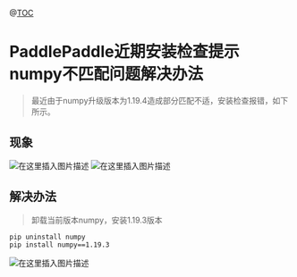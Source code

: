 ﻿@[TOC](目录)

# PaddlePaddle近期安装检查提示numpy不匹配问题解决办法


>最近由于numpy升级版本为1.19.4造成部分匹配不适，安装检查报错，如下所示。
## 现象
![在这里插入图片描述](https://img-blog.csdnimg.cn/2020112313502156.png?x-oss-process=image/watermark,type_ZmFuZ3poZW5naGVpdGk,shadow_10,text_aHR0cHM6Ly9ibG9nLmNzZG4ubmV0L3dlaXhpbl80MTQ1MDEyMw==,size_16,color_FFFFFF,t_70#pic_center)
![在这里插入图片描述](https://img-blog.csdnimg.cn/20201123135204231.png#pic_center)

## 解决办法
>卸载当前版本numpy，安装1.19.3版本

```bash
pip uninstall numpy
pip install numpy==1.19.3
```

![在这里插入图片描述](https://img-blog.csdnimg.cn/20201123135232186.png?x-oss-process=image/watermark,type_ZmFuZ3poZW5naGVpdGk,shadow_10,text_aHR0cHM6Ly9ibG9nLmNzZG4ubmV0L3dlaXhpbl80MTQ1MDEyMw==,size_16,color_FFFFFF,t_70#pic_center)

